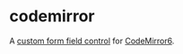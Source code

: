 # codemirror
A [custom form field control](https://material.angular.io/components/form-field/overview#custom-form-field-controls) for [CodeMirror6](https://codemirror.net/6).
